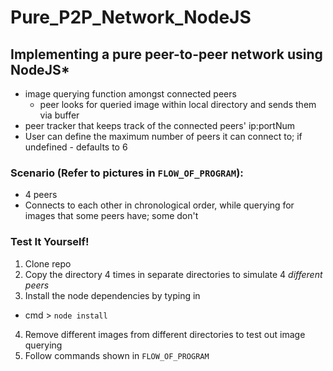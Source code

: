 # Pure_P2P_Network_NodeJS
## Implementing a pure peer-to-peer network using NodeJS*
- image querying function amongst connected peers
  - peer looks for queried image within local directory and sends them via buffer
- peer tracker that keeps track of the connected peers' ip:portNum
- User can define the maximum number of peers it can connect to; if undefined - defaults to 6
### Scenario (Refer to pictures in `FLOW_OF_PROGRAM`):
- 4 peers
- Connects to each other in chronological order, while querying for images that some peers have; some don't


### Test It Yourself!
1. Clone repo
2. Copy the directory 4 times in separate directories to simulate 4 *different peers*
3. Install the node dependencies by typing in
  - cmd > `node install`
4. Remove different images from different directories to test out image querying
5. Follow commands shown in `FLOW_OF_PROGRAM`
